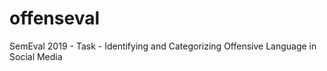 # offenseval
SemEval 2019 - Task  - Identifying and Categorizing Offensive Language in Social Media 

